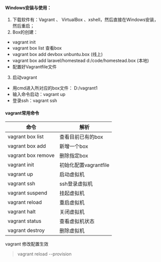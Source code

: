 #### Windows安装与使用：

1. 下载软件有：Vagrant 、 VirtualBox 、xshell，然后直接在Windows安装，然后重启；
2. Box的创建：
-   vagrant init
-   vagrant box list  查看box
-   vagrant box add devbox  unbuntu.box (线上)
-   vagrant box add laravel/homestead d:/code/homestead.box (本地)
-   配置好Vagrantfile文件
3. 启动vagrant
-   用cmd进入所对应的box文件：	D:/vagrant1
-   输入命令启动：vagrant up
-   登录ssh：vagrant ssh


#### vagrant常用命令

| 命令               | 解析                  |
| ------------------ | --------------------- |
| vagrant box list   | 查看目前已有的box     |
| vagrant box add    | 新增一个box           |
| vagrant box remove | 删除指定box           |
| vagrant init       | 初始化配置vagrantfile |
| vagrant up         | 启动虚拟机            |
| vagrant ssh        | ssh登录虚拟机         |
| vagrant suspend    | 挂起虚拟机            |
| vagrant reload     | 重启虚拟机            |
| vagrant halt       | 关闭虚拟机            |
| vagrant status     | 查看虚拟机状态        |
| vagrant destroy    | 删除虚拟机            |

 

vagrant 修改配置生效

> vagrant reload --provision


